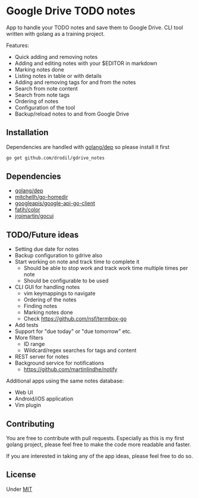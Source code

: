 # Google Drive TODO notes

App to handle your TODO notes and save them to Google Drive. CLI tool written with golang as a
training project.

Features:

* Quick adding and removing notes
* Adding and editing notes with your $EDITOR in markdown
* Marking notes done
* Listing notes in table or with details
* Adding and removing tags for and from the notes
* Search from note content
* Search from note tags
* Ordering of notes
* Configuration of the tool
* Backup/reload notes to and from Google Drive

## Installation

Dependencies are handled with [golang/dep](https://github.com/golang/dep#installation) so please install it first

```bash
go get github.com/drodil/gdrive_notes
```

## Dependencies

* [golang/dep](https://github.com/golang/dep)
* [mitchellh/go-homedir](https://github.com/mitchellh/go-homedir)
* [googleapis/google-api-go-client](https://github.com/googleapis/google-api-go-client)
* [fatih/color](https://github.com/fatih/color)
* [jroimartin/gocui](https://github.com/jroimartin/gocui)

## TODO/Future ideas

* Setting due date for notes
* Backup configuration to gdrive also
* Start working on note and track time to complete it
    * Should be able to stop work and track work time multiple times per note
    * Should be configurable to be used
* CLI GUI for handling notes
    * vim keymappings to navigate
    * Ordering of the notes
    * Finding notes
    * Marking notes done
    * Check https://github.com/nsf/termbox-go
* Add tests
* Support for "due today" or "due tomorrow" etc.
* More filters
    * ID range
    * Wildcard/regex searches for tags and content
* REST server for notes
* Background service for notifications
    * https://github.com/martinlindhe/notify

Additional apps using the same notes database:

* Web UI
* Android/iOS application
* Vim plugin

## Contributing

You are free to contribute with pull requests. Especially as this is my first golang project, please feel free to make
the code more readable and faster.

If you are interested in taking any of the app ideas, please feel free to do so.

## License

Under [MIT](LICENSE)
